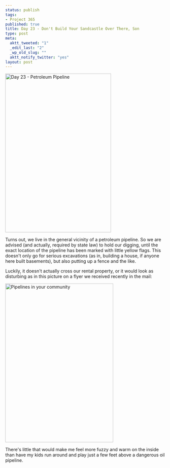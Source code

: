 ```yaml
--- 
status: publish
tags: 
- Project 365
published: true
title: Day 23 - Don't Build Your Sandcastle Over There, Son
type: post
meta: 
  aktt_tweeted: "1"
  _edit_last: "2"
  _wp_old_slug: ""
  aktt_notify_twitter: "yes"
layout: post
---
```

<a href="http://www.flickr.com/photos/freeed/5382711162/" title="Day 23 - Petroleum Pipeline by Fred​, on Flickr"><img src="http://farm6.static.flickr.com/5041/5382711162_c3ce3b8827.jpg" width="333" height="500" alt="Day 23 - Petroleum Pipeline" /></a>

Turns out, we live in the general vicinity of a petroleum pipeline. So we are advised (and actually, required by state law) to hold our digging, until the exact location of the pipeline has been marked with little yellow flags. This doesn't only go for serious excavations (as in, building a house, if anyone here built basements), but also putting up a fence and the like.

Luckily, it doesn't actually cross our rental property, or it would look as disturbing as in this picture on a flyer we received recently in the mail:

<a href="http://www.flickr.com/photos/freeed/5381972323/" title="Pipelines in your community by Fred​, on Flickr"><img src="http://farm6.static.flickr.com/5289/5381972323_58fd2e9227.jpg" width="340" height="500" alt="Pipelines in your community" /></a>

There's little that would make me feel more fuzzy and warm on the inside than have my kids run around and play just a few feet above a dangerous oil pipeline.
